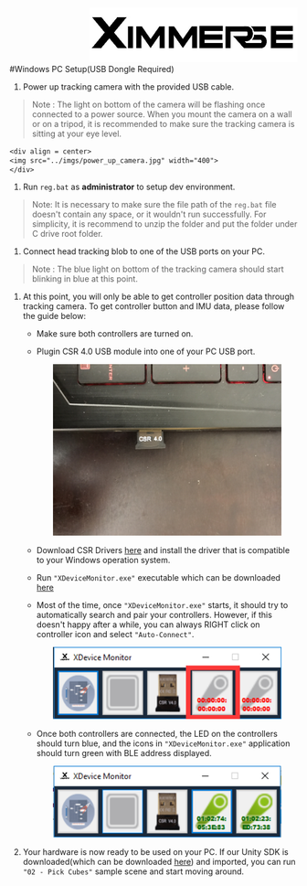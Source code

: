 <div align=right><img src="Tools/imgs/xim.png" ></div>
#Windows PC Setup(USB Dongle Required)

1. Power up tracking camera with the provided USB cable.
>Note : The light on bottom of the camera will be flashing once connected to a power source. When you mount the camera on a wall or on a tripod, it is recommended to make sure the tracking camera is sitting at your eye level.

    <div align = center>
	<img src="../imgs/power_up_camera.jpg" width="400">
    </div>

1. Run `reg.bat` as **administrator** to setup dev environment.
>Note: It is necessary to make sure the file path of the `reg.bat` file doesn't contain any space, or it wouldn't run successfully. For simplicity, it is recommend to unzip the folder and put the folder under C drive root folder.

1. Connect head tracking blob to one of the USB ports on your PC.
>Note : The blue light on bottom of the tracking camera should start blinking in blue at this point.

1. At this point, you will only be able to get controller position data through tracking camera. To get controller button and IMU data, please follow the guide below:

    * Make sure both controllers are turned on.

    * Plugin CSR 4.0 USB module into one of your PC USB port.
        <div align = center>
		<img src="../imgs/csr.jpg" width="400">
        </div>

    * Download CSR Drivers [here](https://github.com/Ximmerse/SDK/tree/master/Drivers/CSR%20Drivers) and install the driver that is compatible to your Windows operation system.

    * Run ``"XDeviceMonitor.exe"`` executable which can be downloaded [here](https://github.com/Ximmerse/SDK/blob/master/Tools/XDeviceMonitor/XDeviceMonitor.rar?raw=true)

    * Most of the time, once ``"XDeviceMonitor.exe"`` starts, it should try to automatically search and pair your controllers. However, if this doesn't happy after a while, you can always RIGHT click on controller icon and select ``"Auto-Connect"``.
        <div align = center>
		<img src="../imgs/xdevice_monitor_controller_icon.png" width="400">
        </div>

    * Once both controllers are connected, the LED on the controllers should turn blue, and the icons in ``"XDeviceMonitor.exe"`` application should turn green with BLE address displayed.

        <div align = center>
		<img src="../imgs/xdevice_monitor_connected.png" width="400">
        </div>

1. Your hardware is now ready to be used on your PC. If our Unity SDK is downloaded(which can be downloaded [here](https://github.com/Ximmerse/SDK/tree/master/Unity)) and imported, you can run ``"02 - Pick Cubes"`` sample scene and start moving around.
